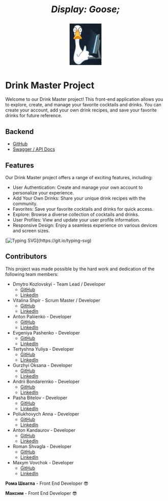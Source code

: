<h1 align="center"><em> Display: Goose;</em>

<img src="https://github.com/Dmytroukraine/command_project_mimino/blob/main/src/images/photo_2023-03-09_00-41-40.jpg"  alt="goose" width=100/></h1>

# Drink Master Project

Welcome to our Drink Master project! This front-end application allows you to explore, create, and manage your favorite cocktails and drinks. You can create your account, add your own drink recipes, and save your favorite drinks for future reference.


## <a id="backend">Backend</a>

- [GitHub](https://github.com/Dmytroukraine/drink_master-back)
- [Swagger / API Docs](https://drink-master-service.onrender.com/api-docs/)


## <a id="features">Features</a>

Our Drink Master project offers a range of exciting features, including:

- User Authentication: Create and manage your own account to personalize your experience.
- Add Your Own Drinks: Share your unique drink recipes with the community.
- Favorites: Save your favorite cocktails and drinks for quick access.
- Explore: Browse a diverse collection of cocktails and drinks.
- User Profiles: View and update your user profile information.
- Responsive Design: Enjoy a seamless experience on various devices and screen sizes.


[![Typing SVG](https://readme-typing-svg.herokuapp.com?font=Fira+Code&pause=1000&color=3700F7&width=435&lines=A+clever+person+solves+a+problem.+;A+wise+person+avoids+it.)](https://git.io/typing-svg)


## <a id="contributors">Contributors</a>

This project was made possible by the hard work and dedication of the following team members:

- Dmytro Kozlovskyi - Team Lead / Developer
   - [GitHub](https://github.com/Dmytroukraine)
   - [LinkedIn](https://www.linkedin.com/in/dmytro-kozlovskyi-39526925b/)
- Vitalina Shpir - Scrum Master / Developer
   - [GitHub](https://github.com/VitalinaShpir)
   - [LinkedIn](https://www.linkedin.com/in/vitalina-shpir-4228b8a3/)
- Anton Paliienko -  Developer
   - [GitHub](https://github.com/DonKanElion)
   - [LinkedIn]()
- Evgeniya Pashenko - Developer
   - [GitHub](https://github.com/Janne57)
   - [LinkedIn]()
- Tertyshna Yuliya - Developer
   - [GitHub](https://github.com/YuliyaKubar)
   - [LinkedIn](https://www.linkedin.com/in/yuliya-tertyshna-70733a259/)
- Gurzhyi Oksana - Developer
   - [GitHub](https://github.com/oksagurzhyi)
   - [LinkedIn](https://www.linkedin.com/in/oksana-gurzhyi/)
- Andrii Bondarernko - Developer
   - [GitHub](https://github.com/BondAndrii)
   - [LinkedIn]()
- Pasha Bitelov - Developer
   - [GitHub](https://github.com/Pashab52)
   - [LinkedIn]()
- Poliukhovych Anna - Developer
   - [GitHub](https://github.com/PoliukhovychAnna)
   - [LinkedIn](https://www.linkedin.com/in/anna-poliukhovych?utm_source=share&utm_campaign=share_via&utm_content=profile&utm_medium=ios_app)
- Anton Kandaurov - Developer
   - [GitHub](https://github.com/Anton-Kandaurov)
   - [LinkedIn]()
- Roman Shvagla - Developer
   - [GitHub](https://github.com/immortalua96)
   - [LinkedIn]()
- Maxym Vovchok - Developer
   - [GitHub](https://github.com/maxvovchok)
   - [LinkedIn]()




<b>Рома Швагла</b> - Front End Developer :sunglasses:

<b>Максим</b> - Front End Developer :sunglasses:
